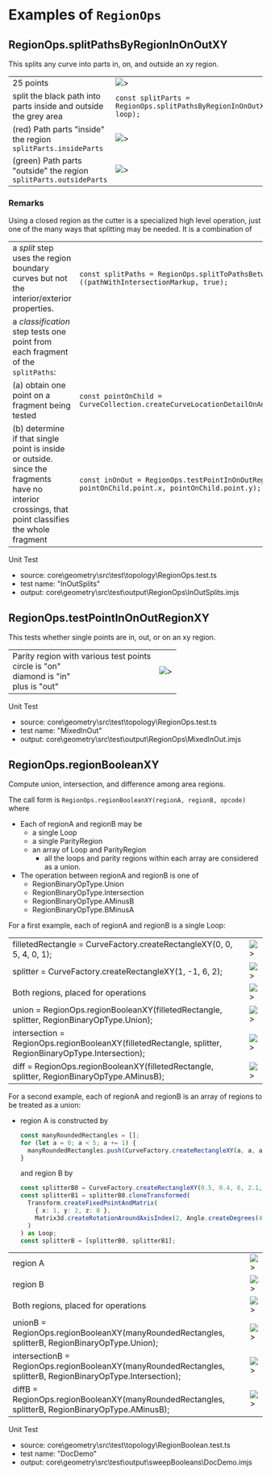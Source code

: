 # Examples of `RegionOps`

## RegionOps.splitPathsByRegionInOnOutXY

This splits any curve into parts in, on, and outside an xy region.

|                                                                        |                                                                               |
| ---------------------------------------------------------------------- | ----------------------------------------------------------------------------- |
| 25 points                                                              | ![>](./figs/RegionOps/splitPathsByRegionInOnOutXY/InOutSplitsInput.png)       |
| split the black path into parts inside and outside the grey area       | `const splitParts = RegionOps.splitPathsByRegionInOnOutXY(path, loop);`       |
| (red) Path parts "inside" the region <br> `splitParts.insideParts`     | ![>](./figs/RegionOps/splitPathsByRegionInOnOutXY/InOutSplitsInsidePart.png)  |
| (green) Path parts "outside" the region <br> `splitParts.outsideParts` | ![>](./figs/RegionOps/splitPathsByRegionInOnOutXY/InOutSplitsOutsidePart.png) |

### Remarks

Using a closed region as the cutter is a specialized high level operation, just one of the many ways that splitting may be needed. It is a combination of

|                                                                                                                                                        |                                                                                                           |
| ------------------------------------------------------------------------------------------------------------------------------------------------------ | --------------------------------------------------------------------------------------------------------- |
| a _split_ step uses the region boundary curves but not the interior/exterior properties.                                                               | `const splitPaths = RegionOps.splitToPathsBetweenFlagBreaks ((pathWithIntersectionMarkup, true);`         |
| a _classification_ step tests one point from each fragment of the `splitPaths`:                                                                        |                                                                                                           |
| (a) obtain one point on a fragment being tested                                                                                                        | `const pointOnChild = CurveCollection.createCurveLocationDetailOnAnyCurvePrimiitive(splitPaths);`         |
| (b) determine if that single point is inside or outside. <br> since the fragments have no interior crossings, that point classifies the whole fragment | `const inOnOut = RegionOps.testPointInOnOutRegionXY(region, pointOnChild.point.x, pointOnChild.point.y);` |

Unit Test

- source: core\geometry\src\test\topology\RegionOps.test.ts
- test name: "InOutSplits"
- output: core\geometry\src\test\output\RegionOps\InOutSplits.imjs

## RegionOps.testPointInOnOutRegionXY

This tests whether single points are in, out, or on an xy region.

|                                                                                                    |                                                                                      |
| -------------------------------------------------------------------------------------------------- | ------------------------------------------------------------------------------------ |
| Parity region with various test points <br> circle is "on" <br> diamond is "in" <br> plus is "out" | ![>](./figs/RegionOps/testPointInOnOutRegionXY/ParityRegionWithSinglePointInOut.png) |

Unit Test

- source: core\geometry\src\test\topology\RegionOps.test.ts
- test name: "MixedInOut"
- output: core\geometry\src\test\output\RegionOps\MixedInOut.imjs

## RegionOps.regionBooleanXY

Compute union, intersection, and difference among area regions.

The call form is
`RegionOps.regionBooleanXY(regionA, regionB, opcode)`
where

- Each of regionA and regionB may be
  - a single Loop
  - a single ParityRegion
  - an array of Loop and ParityRegion
    - all the loops and parity regions within each array are considered as a union.
- The operation between regionA and regionB is one of
  - RegionBinaryOpType.Union
  - RegionBinaryOpType.Intersection
  - RegionBinaryOpType.AMinusB
  - RegionBinaryOpType.BMinusA

For a first example, each of regionA and regionB is a single Loop:

|                                                                                                         |                                                             |
| ------------------------------------------------------------------------------------------------------- | ----------------------------------------------------------- |
| filletedRectangle = CurveFactory.createRectangleXY(0, 0, 5, 4, 0, 1);                                   | ![>](./figs/RegionBooleanXY/Example1/regionA.png)           |
| splitter = CurveFactory.createRectangleXY(1, -1, 6, 2);                                                 | ![>](./figs/RegionBooleanXY/Example1/regionB.png)           |
| Both regions, placed for operations                                                                     | ![>](./figs/RegionBooleanXY/Example1/placedWithOverlap.png) |
| union = RegionOps.regionBooleanXY(filletedRectangle, splitter, RegionBinaryOpType.Union);               | ![>](./figs/RegionBooleanXY/Example1/AUnionB.png)           |
| intersection = RegionOps.regionBooleanXY(filletedRectangle, splitter, RegionBinaryOpType.Intersection); | ![>](./figs/RegionBooleanXY/Example1/AIntersectionB.png)    |
| diff = RegionOps.regionBooleanXY(filletedRectangle, splitter, RegionBinaryOpType.AMinusB);              | ![>](./figs/RegionBooleanXY/Example1/AMinusB.png)           |

For a second example, each of regionA and regionB is an array of regions to be treated as a union:

- region A is constructed by

  ```ts
  const manyRoundedRectangles = [];
  for (let a = 0; a < 5; a += 1) {
    manyRoundedRectangles.push(CurveFactory.createRectangleXY(a, a, a + 4, a + 1.75, 0, 0.5));
  }
  ```

  and region B by

  ```ts
  const splitterB0 = CurveFactory.createRectangleXY(0.5, 0.4, 6, 2.1, 0, 0);
  const splitterB1 = splitterB0.cloneTransformed(
    Transform.createFixedPointAndMatrix(
      { x: 1, y: 2, z: 0 },
      Matrix3d.createRotationAroundAxisIndex(2, Angle.createDegrees(40))
    )
  ) as Loop;
  const splitterB = [splitterB0, splitterB1];
  ```

|                                                                                                               |                                                        |
| ------------------------------------------------------------------------------------------------------------- | ------------------------------------------------------ |
| region A                                                                                                      | ![>](./figs/RegionBooleanXY/Example2/regionArrayA.png) |
| region B                                                                                                      | ![>](./figs/RegionBooleanXY/Example2/regionArrayB.png) |
| Both regions, placed for operations                                                                           | ![>](./figs/RegionBooleanXY/Example2/inPosition.png)   |
| unionB = RegionOps.regionBooleanXY(manyRoundedRectangles, splitterB, RegionBinaryOpType.Union);               | ![>](./figs/RegionBooleanXY/Example2/union.png)        |
| intersectionB = RegionOps.regionBooleanXY(manyRoundedRectangles, splitterB, RegionBinaryOpType.Intersection); | ![>](./figs/RegionBooleanXY/Example2/intersection.png) |
| diffB = RegionOps.regionBooleanXY(manyRoundedRectangles, splitterB, RegionBinaryOpType.AMinusB);              | ![>](./figs/RegionBooleanXY/Example2/AMinusB.png)      |

Unit Test

- source: core\geometry\src\test\topology\RegionBoolean.test.ts
- test name: "DocDemo"
- output: core\geometry\src\test\output\sweepBooleans\DocDemo.imjs
